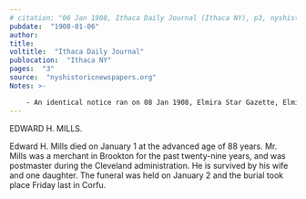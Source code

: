 ```yaml
---
# citation: "06 Jan 1908, Ithaca Daily Journal (Ithaca NY), p3, nyshistoricnewspapers.org"
pubdate:  "1908-01-06"
author: 
title: 
voltitle:  "Ithaca Daily Journal"
publocation:  "Ithaca NY"
pages:  "3"
source:  "nyshistoricnewspapers.org"
Notes: >-

    - An identical notice ran on 08 Jan 1908, Elmira Star Gazette, Elmira NY, p5.
---
```

EDWARD H. MILLS.

Edward H. Mills died on January 1 at the advanced age of 88 years. Mr. Mills was a merchant in Brookton for the past twenty-nine years, and was postmaster during the Cleveland administration. He is survived by his wife and one daughter. The funeral was held on January 2 and the burial took place Friday last in Corfu.
